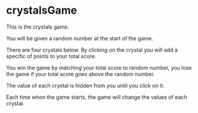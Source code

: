 # crystalsGame

This is the crystals game.  

You will be given a random number at the start of the game.

There are four crystals below. By clicking on the crystal you will add a specific of points to your total score.

You win the game by matching your total score to random number, you lose the game if your total score goes above the random number.

The value of each crystal is hidden from you until you click on it.

Each time whon the game starts, the game will change the values of each crystal.
